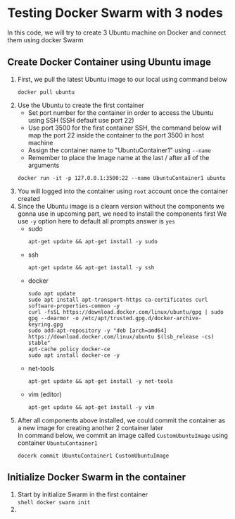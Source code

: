 # Testing Docker Swarm with 3 nodes
In this code, we will try to create 3 Ubuntu machine on Docker and connect them using docker Swarm
## Create Docker Container using Ubuntu image
  1. First, we pull the latest Ubuntu image to our local using command below  
     ``` shell
     docker pull ubuntu
     ```
  3. Use the Ubuntu to create the first container  
     - Set port number for the container in order to access the Ubuntu using SSH (SSH default use port 22)  
     - Use port 3500 for the first container SSH, the command below will map the port 22 inside the container to the port 3500 in host machine
     - Assign the container name to "UbuntuContainer1" using `--name`
     - Remember to place the Image name at the last / after all of the arguments  
     ``` shell
     docker run -it -p 127.0.0.1:3500:22 --name UbuntuContainer1 ubuntu
     ```
  4. You will logged into the container using `root` account once the container created       
  5. Since the Ubuntu image is a clearn version without the components we gonna use in upcoming part, we need to install the components first
     We use `-y` option here to default all prompts answer is `yes`  
     - sudo
       ``` shell
       apt-get update && apt-get install -y sudo
       ```
     - ssh
       ``` shell
       apt-get update && apt-get install -y ssh
       ```
     - docker
       ``` shell
       sudo apt update
       sudo apt install apt-transport-https ca-certificates curl software-properties-common -y
       curl -fsSL https://download.docker.com/linux/ubuntu/gpg | sudo gpg --dearmor -o /etc/apt/trusted.gpg.d/docker-archive-keyring.gpg
       sudo add-apt-repository -y "deb [arch=amd64] https://download.docker.com/linux/ubuntu $(lsb_release -cs) stable" 
       apt-cache policy docker-ce
       sudo apt install docker-ce -y
       ```
     - net-tools  
       ``` shell
       apt-get update && apt-get install -y net-tools
       ```
     - vim (editor)
       ``` shell
       apt-get update && apt-get install -y vim
       ```
  6.   After all components above installed, we could commit the container as a new image for creating another 2 container later  
       In command below, we commit an image called `CustomUbuntuImage` using container `UbuntuContainer1`  
       ``` shell
       docerk commit UbuntuContainer1 CustomUbuntuImage
       ```
## Initialize Docker Swarm in the container
  1. Start by initialize Swarm in the first container  
    ``` shell
   docker swarm init   
    ```
  2. 
